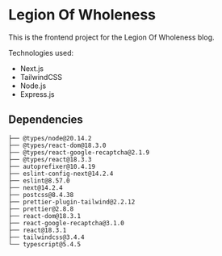 # Legion Of Wholeness

This is the frontend project for the Legion Of Wholeness blog. 

Technologies used:
- Next.js
- TailwindCSS
- Node.js
- Express.js

## Dependencies
```
├── @types/node@20.14.2
├── @types/react-dom@18.3.0
├── @types/react-google-recaptcha@2.1.9
├── @types/react@18.3.3
├── autoprefixer@10.4.19
├── eslint-config-next@14.2.4
├── eslint@8.57.0
├── next@14.2.4
├── postcss@8.4.38
├── prettier-plugin-tailwind@2.2.12
├── prettier@2.8.8
├── react-dom@18.3.1
├── react-google-recaptcha@3.1.0
├── react@18.3.1
├── tailwindcss@3.4.4
└── typescript@5.4.5
```